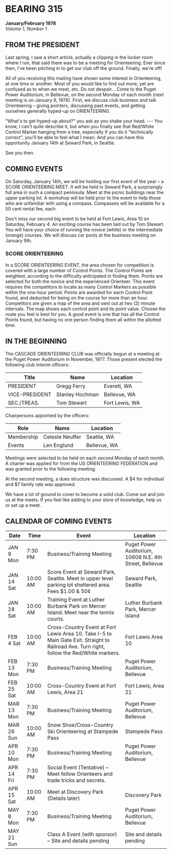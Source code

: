 # BEARING 315

**January/February 1978**  
*Volume 1, Number 1*

## FROM THE PRESIDENT

Last spring, I saw a short article, actually a clipping in the locker room where I run, that said there was to be a meeting for Orienteering. Ever since then, I've been pitching in to get our club off the ground. Finally, we're off!

All of you receiving this mailing have shown some interest in Orienteering, at one time or another. Most of you would like to find out more, yet are confused as to when we meet, etc. Do not despair... Come to the Puget Power Auditorium, in Bellevue, on the second Monday of each month (next meeting is on January 9, 1978). First, we discuss club business and talk Orienteering – giving pointers, discussing past events, and getting ourselves generally hyped-up on ORIENTEERING.

"What's to get hyped-up about?" you ask as you shake your head. --- You know, I can't quite describe it, but when you finally see that Red/White Control Marker hanging from a tree, especially if you do it "technically correct", you'll be able to feel what I mean. And you can have this opportunity January 14th at Seward Park, in Seattle.

See you then.

## COMING EVENTS

On Saturday, January 14th, we will be holding our first event of the year – a SCORE ORIENTEERING MEET. It will be held in Seward Park, a surprisingly full area in such a compact peninsula. Meet at the picnic buildings near the upper parking lot. A workshop will be held prior to the event to help those who are unfamiliar with using a compass. Compasses will be available for a 50 cent rental fee, each.

Don't miss our second big event to be held at Fort Lewis, Area 10 on Saturday, February 4. An exciting course has been laid out by Tom Stewart. You will have your choice of running the novice (white) or the intermediate (orange) courses. We will discuss car pools at the business meeting on January 9th.

### SCORE ORIENTEERING

In a SCORE ORIENTEERING EVENT, the area chosen for competition is covered with a large number of Control Points. The Control Points are weighted, according to the difficulty anticipated in finding them. Points are selected for both the novice and the experienced Orienteer. This event requires the competitors to locate as many Control Markers as possible within the one-hour period. Points are awarded for each Control Point found, and deducted for being on the course for more than an hour. Competitors are given a map of the area and sent out at two (2) minute intervals. The map shows each control point and its point value. Choose the route you feel is best for you. A good event is one that has all the Control Points found, but having no one person finding them all within the allotted time.

## IN THE BEGINNING

The CASCADE ORIENTEERING CLUB was officially begun at a meeting at the Puget Power Auditorium in November, 1977. Those present elected the following club interim officers:

| Title          | Name            | Location       |
|----------------|-----------------|----------------|
| PRESIDENT      | Gregg Ferry     | Everett, WA    |
| VICE-PRESIDENT | Stanley Hochman | Bellevue, WA   |
| SEC./TREAS.    | Tom Stewart     | Fort Lewis, WA |

Chairpersons appointed by the officers:

| Role       | Name            | Location    |
|------------|-----------------|-------------|
| Membership | Celeste Neuffer | Seattle, WA |
| Events     | Len Englund     | Bellevue, WA |

Meetings were selected to be held on each second Monday of each month. A charter was applied for from the US ORIENTEERING FEDERATION and was granted prior to the following meeting.

At the second meeting, a dues structure was discussed. A $4 for individual and $7 family rate was approved.

We have a lot of ground to cover to become a solid club. Come out and join us at the meets. If you feel like adding to your store of knowledge, help us or set up a meet.

## CALENDAR OF COMING EVENTS

| Date       | Time   | Event                                                                                            | Location                                     |
|------------|--------|--------------------------------------------------------------------------------------------------|----------------------------------------------|
| JAN 9 Mon  | 7:30 PM| Business/Training Meeting                                                                        | Puget Power Auditorium, 10608 N.E. 4th Street, Bellevue |
| JAN 14 Sat | 10:00 AM| Score Event at Seward Park, Seattle. Meet in upper level parking lot sheltered area. Fees $1.00 & 50¢ | Seward Park, Seattle |
| JAN 28 Sat | 10:00 AM| Training Event at Luther Burbank Park on Mercer Island. Meet near the tennis courts.              | Luther Burbank Park, Mercer Island          |
| FEB 4 Sat  | 10:00 AM| Cross-Country Event at Fort Lewis Area 10. Take I-5 to Main Gate Exit. Straight to Railroad Ave. Turn right, follow the Red/White markers. | Fort Lewis Area 10 |
| FEB 13 Mon | 7:30 PM | Business/Training Meeting                                                                        | Puget Power Auditorium, Bellevue             |
| FEB 25 Sat | 10:00 AM| Cross-Country Event at Fort Lewis, Area 21                                                      | Fort Lewis, Area 21                          |
| MAR 13 Mon | 7:30 PM | Business/Training Meeting                                                                        | Puget Power Auditorium, Bellevue             |
| MAR 26 Sun | 10:00 AM| Snow Shoe/Cross-Country Ski Orienteering at Stampede Pass                                       | Stampede Pass                                |
| APR 10 Mon | 7:30 PM | Business/Training Meeting                                                                        | Puget Power Auditorium, Bellevue             |
| APR 14 Fri | 7:30 PM | Social Event (Tentative) – Meet fellow Orienteers and trade tricks and secrets.  |                                |
| APR 15 Sat | 10:00 AM|     Meet at Discovery Park (Details later)                                                                                             |                                  Discovery Park            |
| MAY 8 Mon  | 7:30 PM | Business/Training Meeting                                                                        | Puget Power Auditorium, Bellevue             |
| MAY 21 Sun |        | Class A Event (with sponsor) – Site and details pending                                          | Site and details pending                     |